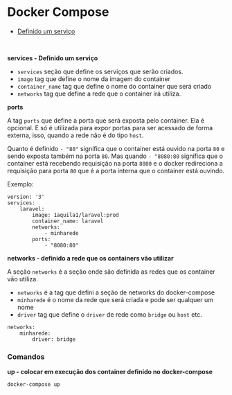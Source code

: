 <h1>Docker Compose</h1>

<ul>
    <li>
        <a href="#services">Definido um serviço</a>
    </li>
</ul>
<br/>

<b id="services">services - Definido um serviço</b>
- `services` seção que define os serviços que serão criados.
- `image` tag que define o nome da imagem do container
- `container_name` tag que define o nome do container que será criado
- `networks` tag que define a rede que o container irá utiliza.

<b>ports</b>

A tag `ports` que define a porta que será exposta pelo container. Ela é opcional. E só é utilizada para expor portas para ser acessado de forma externa, isso, quando a rede não é do tipo `host`.

Quanto é definido `- "80"` significa que o container está ouvido na porta `80` e sendo exposta também na porta `80`. Mas quando `- "8080:80` significa que o container está recebendo requisição na porta `8080` e o docker redireciona a requisição para porta `80` que é a porta interna que o container está ouvindo.

Exemplo:

```
version: '3'
services:
    laravel:
        image: 1aquila1/laravel:prod
        container_name: laravel
        networks:
            - minharede
        ports:
            - "8080:80"
```

<b id="networks">networks - definido a rede que os containers vão utilizar</b>

A seção `networks` é a seção onde são definida as redes que os container vão utiliza.
- `networks` é a tag que defini a seção de networks do docker-compose
- `minharede` é o nome da rede que será criada e pode ser qualquer um nome
- `driver` tag que define o `driver` de rede como `bridge` ou `host` etc.

```
networks:
    minharede:
        driver: bridge
```


<h3>Comandos</h3>

<b id="up">up - colocar em execução dos container definido no docker-compose</b>

```
docker-compose up
```